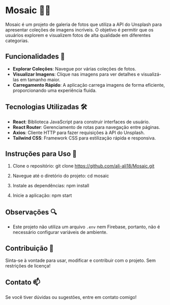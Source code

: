 # Mosaic 📸✨

Mosaic é um projeto de galeria de fotos que utiliza a API do Unsplash para apresentar coleções de imagens incríveis. O objetivo é permitir que os usuários explorem e visualizem fotos de alta qualidade em diferentes categorias.

## Funcionalidades 🚀

- **Explorar Coleções**: Navegue por várias coleções de fotos.
- **Visualizar Imagens**: Clique nas imagens para ver detalhes e visualizá-las em tamanho maior.
- **Carregamento Rápido**: A aplicação carrega imagens de forma eficiente, proporcionando uma experiência fluida.

## Tecnologias Utilizadas 🛠️

- **React**: Biblioteca JavaScript para construir interfaces de usuário.
- **React Router**: Gerenciamento de rotas para navegação entre páginas.
- **Axios**: Cliente HTTP para fazer requisições à API do Unsplash.
- **Tailwind CSS**: Framework CSS para estilização rápida e responsiva.

## Instruções para Uso 📝

1. Clone o repositório:
git clone https://github.com/ali-ali18/Mosaic.git

2. Navegue até o diretório do projeto:
cd mosaic

3. Instale as dependências:
npm install


4. Inicie a aplicação:
npm start


## Observações 🔍

- Este projeto não utiliza um arquivo `.env` nem Firebase, portanto, não é necessário configurar variáveis de ambiente.

## Contribuição 🤝

Sinta-se à vontade para usar, modificar e contribuir com o projeto. Sem restrições de licença!

## Contato 📫

Se você tiver dúvidas ou sugestões, entre em contato comigo!



